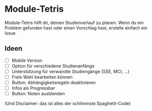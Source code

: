 # Module-Tetris  
Module-Tetris hilft dir, deinen Studienverlauf zu planen. Wenn du ein Problem gefunden hast oder einen Vorschlag hast, erstelle einfach ein Issue.

## Ideen  
- [ ] Mobile Version  
- [ ] Option für verschiedene Studienanfänge  
- [ ] Unterstützung für verwandte Studiengänge (SSE, MCI, ...)
- [ ] Freie Wahl bearbeiten können
- [ ] Button: Abhängigkeitsregeln deaktivieren
- [ ] Infos als Progressbar
- [ ] Button: Noten ausblenden

(Und Disclaimer: das ist alles der schlimmste Spaghetti-Code)
